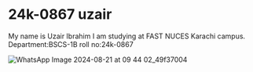 # 24k-0867 uzair
My name is Uzair Ibrahim
I am studying at FAST NUCES Karachi campus.
Department:BSCS-1B
roll no:24k-0867

![WhatsApp Image 2024-08-21 at 09 44 02_49f37004](https://github.com/user-attachments/assets/c1c80634-c216-4046-9166-d3804381b4d4)
